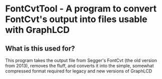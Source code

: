 # FontCvtTool - A program to convert FontCvt's output into files usable with GraphLCD

## What is this used for?

This program takes the output file from Segger's FontCvt (the old version from 2013), removes the fluff, 
and converts it into the simple, somewhat compressed format required for legacy and new versions of GraphLCD
